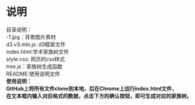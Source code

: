 # 说明<br>
目录说明：<br>
    -1.jpg：背景图片素材<br>
    d3.v3.min.js: d3框架文件<br>
    index.html:学术家族树文件<br>
    style.css: 网页的css样式<br>
    tree.js：家族树生成函数<br>
    README:使用说明文件  <br>
<strong>使用说明：<br>
GitHub上将所有文件clone到本地，后在Chrome上运行index.html文件，<br>
在文本框内输入对应格式的数据，点击下方的确认按钮，即可生成对应的家族树。<br>
